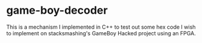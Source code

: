 # game-boy-decoder
This is a mechanism I implemented in C++ to test out some hex code I wish to implement on stacksmashing's GameBoy Hacked project using an FPGA.
